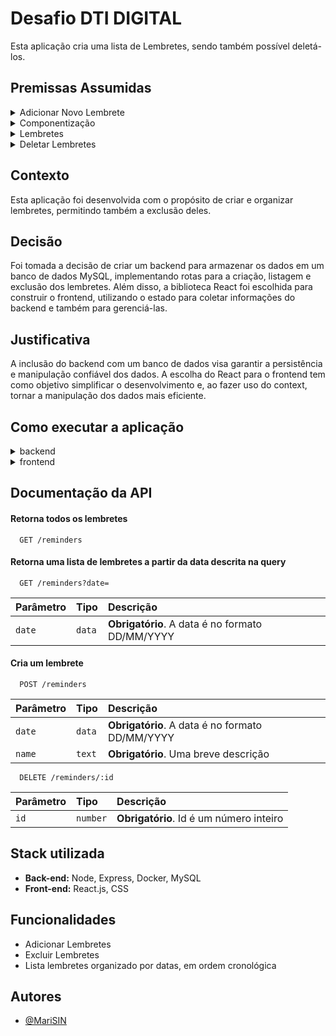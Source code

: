 
# Desafio DTI DIGITAL
Esta aplicação cria uma lista de Lembretes, sendo também possível deletá-los.

## Premissas Assumidas

<details>
  <summary>Adicionar Novo Lembrete</summary>

  1. **Deve ser possível adicionar um novo lembrete:**
     - **Rota POST /reminders:**
       - Salvará os lembretes no Banco de Dados.
       - Validação dos dados e tratamento de erro caso ocorram dados inválidos ou erro no servidor.
     - **Validação de Dados:**
       - O usuário deve fornecer um nome para o lembrete.
       - O usuário deve fornecer uma data válida para o lembrete.
       - A data informada para o lembrete deve estar no futuro.
       - Status HTTP 400 será retornado para dados inválidos.
       - Se o status for 400, um alerta será exibido com os erros do cliente.
     - **Inputs Nome e Data:**
       - O estado será utilizado para salvar o que foi descrito nos inputs.
       - Função onChange será utilizada para atualizar o estado em tempo real.
     - **Botão CRIAR:**
       - Verificará os valores do estado antes de enviar para a rota POST.
       - Enviará os dados para a rota POST /reminders e criará o lembrete.
</details>

<details>
  <summary>Componentização</summary>
  
  2. **Componentização para separar responsabilidades:**
      - `<InputsReminder />` para a lógica de salvamento dos dados dos inputs no estado.
      - `<ButtonPostReminder />` para a lógica do botão que fará o POST na rota /reminders, utilizando o estado salvo com as informações dos inputs.
      - `<ListAllReminders />` para a lógica de listagem das tarefas e também exclusão das mesmas.
</details>


<details><summary>Lembretes</summary>
  
   3. **Exibição de Lembretes:**
      - **Rota GET /reminders:**
        - Lista todos os lembretes criados.
        - A lista de lembretes será salva no estado e exibida abaixo da descrição "Lista de Lembretes".
      - **Lembretes exibidos por data:**
        - Ao adicionar um novo lembrete, se a data já existir, o lembrete será exibido dentro da lista de lembretes referente a esse dia.
        - A função "groupRemindersByDate" receberá uma matriz de lembretes, formatará suas datas e as agrupará em um objeto com as datas como chaves e os lembretes correspondentes como valores.
      - **Lembretes organizados em ordem cronológica:**
        - Quando o lembrete é criado ele será salvo no estado e já organizado em ordem cronológica, com a função sort.
    
</details>

<details><summary>Deletar Lembretes</summary>
  
   4. **Deletar Lembretes:**
       - Deve ser possível excluir um lembrete previamente adicionado.
       - **Rota DELETE /reminders/:id :**
         - Deletará um lembrete do banco de dados através do id.
         - Os estados que armazenam os lembretes criados também serão modificados, resultando na exclusão dos lembretes dos estados.
         - O id deve ser existente, se não for, retornará o status HTTP 404.
       - **Botão de deletar:**
         - O lembrete previamente criado será deletado através do id.
         - Aparecerá ao lado de cada lembrete criado.
         - Chamará a rota DELETE /reminders/:id e excluirá o lembrete do Banco de dados quando do estado (frontend).
         - Para cada data, o lembrete com o ID fornecido será filtrado na matriz de lembretes associados a essa data. Se a matriz resultante estiver vazia, a data será removida do objeto "updatedGroupedReminders" usando o operador "delete".
</details>

## Contexto
Esta aplicação foi desenvolvida com o propósito de criar e organizar lembretes, permitindo também a exclusão deles.

## Decisão
Foi tomada a decisão de criar um backend para armazenar os dados em um banco de dados MySQL, implementando rotas para a criação, listagem e exclusão dos lembretes. Além disso, a biblioteca React foi escolhida para construir o frontend, utilizando o estado para coletar informações do backend e também para gerenciá-las.

## Justificativa
A inclusão do backend com um banco de dados visa garantir a persistência e manipulação confiável dos dados. A escolha do React para o frontend tem como objetivo simplificar o desenvolvimento e, ao fazer uso do context, tornar a manipulação dos dados mais eficiente.

## Como executar a aplicação
  <details>
    <summary>
      backend
    </summary>

  ### Deve-se estar na pasta /app/backend.

1. Primeiramente deve-se instalar as dependências utilizando o terminal.
 ```js
 npm install
 ```
2.  Depois iniciar a aplicação.
  ```js
  npm start
  ```
* A aplicação irá rodar na porta http://localhost:3001
3. O próximo passo é necessário ter o docker instalado na máquina. Rodar no terminal o seguinte código:
```js
docker container run --name todolist -e MYSQL_ROOT_PASSWORD=listadeafazeres -d -p 3306:3306 mysql:8.0.29
```
* O código acima vai criar um container para fazer a ligação com o banco de dados MySQL.

4. Caso não tenha carregado ou queira reiniciar o banco de dados, executar o seguinte código:
 ```js
  npm run db:reset
  ```

</details>
  <details>
    <summary>
      frontend
    </summary>

  ### Deve-se estar na pasta /app/frontend/reminders.  
   
1. Primeiramente deve-se instalar as dependências utilizando o terminal.
 ```js
 npm install
 ```
2.  Depois iniciar a aplicação.
  ```js
  npm run dev
  ```
3. Executar testes.
  ```js
  npm test
  ```
</details>
 

## Documentação da API

#### Retorna todos os lembretes

```http
  GET /reminders
```

#### Retorna uma lista de lembretes a partir da data descrita na query

```http
  GET /reminders?date=
```

| Parâmetro   | Tipo       | Descrição                                   |
| :---------- | :--------- | :------------------------------------------ |
| `date`      | `data` | **Obrigatório**. A data é no formato DD/MM/YYYY |

#### Cria um lembrete

```http
  POST /reminders
```

| Parâmetro   | Tipo       | Descrição                                   |
| :---------- | :--------- | :------------------------------------------ |
| `date`      | `data` | **Obrigatório**. A data é no formato DD/MM/YYYY |
| `name`      | `text` | **Obrigatório**. Uma breve descrição |

```http
  DELETE /reminders/:id
```

| Parâmetro   | Tipo       | Descrição                                   |
| :---------- | :--------- | :------------------------------------------ |
| `id`      | `number` | **Obrigatório**. Id é um número inteiro |


## Stack utilizada

- **Back-end:** Node, Express, Docker, MySQL
- **Front-end:** React.js, CSS

## Funcionalidades

- Adicionar Lembretes
- Excluir Lembretes
- Lista lembretes organizado por datas, em ordem cronológica


## Autores

- [@MariSIN](https://github.com/MariSIN)

